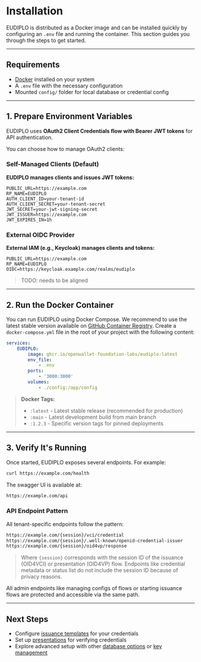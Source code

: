 # Installation

EUDIPLO is distributed as a Docker image and can be installed quickly by
configuring an `.env` file and running the container. This section guides you
through the steps to get started.

---

## Requirements

- [Docker](https://www.docker.com/get-started) installed on your system
- A `.env` file with the necessary configuration
- Mounted `config/` folder for local database or credential config

---

## 1. Prepare Environment Variables

EUDIPLO uses **OAuth2 Client Credentials flow with Bearer JWT tokens** for API
authentication.

You can choose how to manage OAuth2 clients:

### Self-Managed Clients (Default)

**EUDIPLO manages clients and issues JWT tokens:**

```env
PUBLIC_URL=https://example.com
RP_NAME=EUDIPLO
AUTH_CLIENT_ID=your-tenant-id
AUTH_CLIENT_SECRET=your-tenant-secret
JWT_SECRET=your-jwt-signing-secret
JWT_ISSUER=https://example.com
JWT_EXPIRES_IN=1h
```

### External OIDC Provider

**External IAM (e.g., Keycloak) manages clients and tokens:**

```env
PUBLIC_URL=https://example.com
RP_NAME=EUDIPLO
OIDC=https://keycloak.example.com/realms/eudiplo
```

> TODO: needs to be aligned

---

## 2. Run the Docker Container

You can run EUDIPLO using Docker Compose. We recommend to use the latest stable
version available on
[GitHub Container Registry](https://github.com/openwallet-foundation-labs/eudiplo/pkgs/container/eudiplo).
Create a `docker-compose.yml` file in the root of your project with the
following content:

```yaml
services:
    EUDIPLO:
        image: ghcr.io/openwallet-foundation-labs/eudiplo:latest
        env_file:
            - .env
        ports:
            - '3000:3000'
        volumes:
            - ./config:/app/config
```

> **Docker Tags:**
>
> - `:latest` - Latest stable release (recommended for production)
> - `:main` - Latest development build from main branch
> - `:1.2.3` - Specific version tags for pinned deployments

---

## 3. Verify It's Running

Once started, EUDIPLO exposes several endpoints. For example:

```bash
curl https://example.com/health
```

The swagger UI is available at:

```bash
https://example.com/api
```

### API Endpoint Pattern

All tenant-specific endpoints follow the pattern:

```bash
https://example.com/{session}/vci/credential
https://example.com/{session}/.well-known/openid-credential-issuer
https://example.com/{session}/oid4vp/response
```

> Where `{session}` corresponds with the session ID of the issuance (OID4VCI) or
> presentation (OID4VP) flow. Endpoints like credential metadata or status list
> do not include the session ID because of privacy reasons.

All admin endpoints like managing configs of flows or starting issuance flows
are protected and accessible via the same path.

---

## Next Steps

- Configure [issuance templates](issuance.md) for your credentials
- Set up [presentations](presentation.md) for verifying credentials
- Explore advanced setup with other
  [database options](../architecture/database.md) or
  [key management](../architecture/key-management.md)
